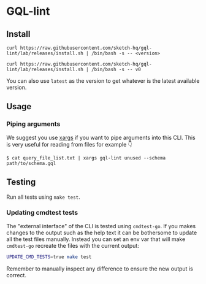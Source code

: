 # GQL-lint

## Install

```
curl https://raw.githubusercontent.com/sketch-hq/gql-lint/lab/releases/install.sh | /bin/bash -s -- <version>
```

```
curl https://raw.githubusercontent.com/sketch-hq/gql-lint/lab/releases/install.sh | /bin/bash -s -- v0
```

You can also use `latest` as the version to get whatever is the latest available version.

## Usage

### Piping arguments

We suggest you use [xargs](https://man7.org/linux/man-pages/man1/xargs.1.html) if you want to pipe arguments into this CLI.
This is very useful for reading from files for example :point_down:

```
$ cat query_file_list.txt | xargs gql-lint unused --schema path/to/schema.gql
```

## Testing

Run all tests using `make test`.

### Updating cmdtest tests

The "external interface" of the CLI is tested using `cmdtest-go`. If you makes changes to the output such as the help text it can be bothersome to update all the test files manually. Instead you can set an env var that will make `cmdtest-go` recreate the files with the current output:

```sh
UPDATE_CMD_TESTS=true make test
```

Remember to manually inspect any difference to ensure the new output is correct.
